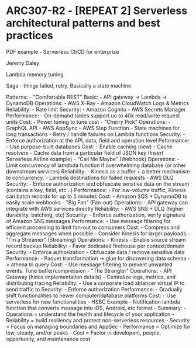 # ARC307-R2 - [REPEAT 2] Serverless architectural patterns and best practices


PDF example - Serverless CI/CD for enterprise

Jeremy Daley

Lambda memory tuning

Saga - things failed, retry. Basically a state machine

Patterns:
	- "Comfortable REST"
		Basic:
			- API gateway -> Lambda -> DynamoDB
		Operations:
			- AWS X-Ray
			- Amazon CloudWatch Logs & Metrics
		Reliability:
			- Rate limit
		Security:
			- Amazon Cognito
			- AWS Secrets Manager
		Performance:
			- On-demand tables support uo to 40k read/write request units
		Cost:
			- Power tuning to tune cost
	- "Cherry Pick"
		Operations:
			- GraphQL API
			- AWS AppSync
			- AWS Step Function
				- State machines for long transactions
				- Retry / handle failures on Lambda functions
		Security:
			- Enforce authorization at the API, data, field and operation level
		Peformance:
			- Use purpose-built databases
		Cost:
			- Enable caching (new)
				- Cache resolvers
				- Cache data from a particular field of JSON key
		(Insert Serverless Airline example)
	- "Call Me Maybe" (Webhook)
		Operations:
			- Limit concurrency of lamdbda function if overwhelming database (or other downstream services)
		Reliability:
			- Kinesis as a buffer + a better mechanism to concurrency.
			- Lambda destinations for failed requests
			- AWS DLQ
		Security:
			- Enforce authorization and obfuscate senstive data on the stream (contains a key, field, etc...)
		Performance:
			- For low-volume traffic, Kinesis can batch records for up to 5 minutes
		Cost:
			- Amazon SQS + DynamoDB to easily scale webhooks
	- "Big Fan" (Fan-out)
		Operations:
			- API gateway can integrate with AWS services directly
		Reliability:
			- AWS SNS + DLQ (higher durability, batching, etc)
		Security:
			- Enforce authorization, verify signature of Amazon SNS messages
		Performance:
			- Use message filtering for efficient processing to limit fan-out to consumers
		Cost:
			- Compress and aggregate messages when possible
			- Consider Kinesis for larger payloads
	- "I'm a Streamer" (Streaming)
		Operations:
			- Kinesis
			- Enable source stream record backup
		Reliability:
			- Favor dedicated firehouse per context/domain
		Security:
			- Enforce authorization
			- Obfuscate data / remove sensitive data
		Performance:
			- Paquet transformation -> glue for discovering data schema -> athena to query
		Cost:
			- Use message filtering to prevent unwanted events. Tune buffer/compression
	- "The Strangler"
		Operations:
			- API Gateway (hides implementation details)
			- Centralize logs, metrics, and distributing tracing
		Reliability:
			- Use a corporate load ablancer virtual IP to send traffic to
		Security:
			- Enforce authorization
		Performance:
			- Gradually shift functionalities to newer computer/database platforms
		Cost:
			- Use serverless for new functionalities
		- HSBC Example
			- Notification lambda function that converts message into iOS, Android, etc format
	- Summary:
		- Operations = understand the health and lifecycle of your application
		- Reliability = build resiliency and protect non-serverless resources
		- Security = Focus on managing boundaries and AppSec
		- Performance = Optimize for low, steady, and/or peaks
		- Cost = Factor in developent, people, opportunity, and maintenance cost
